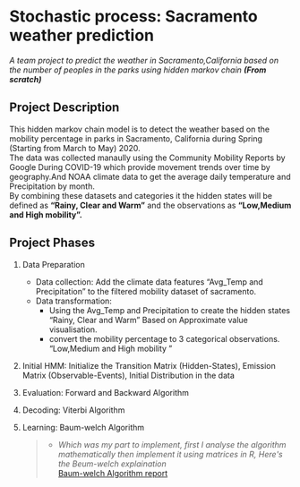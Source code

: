 # Stochastic process: Sacramento weather prediction
*A team project to predict the weather in Sacramento,California based on the number of peoples in the parks using hidden markov chain **(From scratch)***
## Project Description
This hidden markov chain model is to detect the weather based on the mobility percentage in parks in Sacramento, California during Spring (Starting from March to May) 2020. <br>
The data was collected manaully using the Community Mobility Reports by Google During COVID-19 which provide movement trends over time by geography.And NOAA climate data to get the average daily temperature and Precipitation by month. <br>
By combining these datasets and categories it the hidden states will be defined as **“Rainy, Clear and Warm”** and the observations as **“Low,Medium and High mobility”.**
## Project Phases
1. Data Preparation
   * Data collection: Add the climate data features “Avg_Temp and Precipitation” to the filtered mobility dataset of sacramento.
   * Data transformation:
      - Using the Avg_Temp and Precipitation to create the hidden states “Rainy, Clear and Warm” Based on Approximate value visualisation.
      - convert the mobility percentage to 3 categorical observations. “Low,Medium and High mobility ”
2. Initial HMM: Initialize the Transition Matrix (Hidden-States), Emission Matrix (Observable-Events), Initial Distribution in the data
3. Evaluation: Forward and Backward Algorithm
4. Decoding: Viterbi Algorithm
5. Learning: Baum-welch Algorithm
   
   > * *Which was my part to implement, first I analyse the algorithm mathematically then implement it using matrices in R, Here's the Beum-welch explaination*<br>
   [Baum-welch Algorithm report](Beum-welch.pdf)
